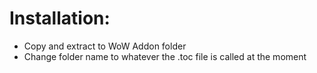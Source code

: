 # Installation:
- Copy and extract to WoW Addon folder
- Change folder name to whatever the .toc file is called at the moment
